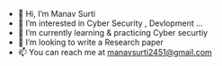 - 👋 Hi, I’m Manav Surti
- 👀 I’m interested in Cyber Security , Devlopment ...
- 🌱 I’m currently learning & practicing Cyber securtiy 
- 💞️ I’m looking to write a Research paper
- 📫 You can reach me at manavsurti2451@gmail.com

<!---
manav2451/manav2451 is a ✨ special ✨ repository because its `README.md` (this file) appears on your GitHub profile.
You can click the Preview link to take a look at your changes.
--->
